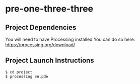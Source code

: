 # pre-one-three-three

## Project Dependencies
You will need to have Processing installed 
You can do so here: https://processing.org/download/

## Project Launch Instructions
```
$ cd project
$ processing SA.pde
```
